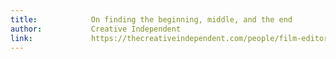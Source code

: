 ```yaml
---
title:            On finding the beginning, middle, and the end
author:           Creative Independent
link:             https://thecreativeindependent.com/people/film-editor-ann-collins-on-finding-the-beginning-middle-and-the-end/
---
```

